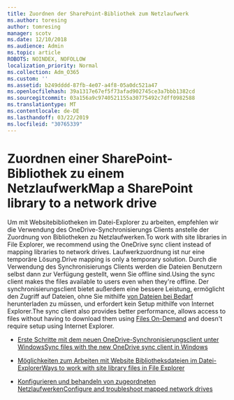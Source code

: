 ```yaml
---
title: Zuordnen der SharePoint-Bibliothek zum Netzlaufwerk
ms.author: toresing
author: tomresing
manager: scotv
ms.date: 12/10/2018
ms.audience: Admin
ms.topic: article
ROBOTS: NOINDEX, NOFOLLOW
localization_priority: Normal
ms.collection: Adm_O365
ms.custom: ''
ms.assetid: b249dddd-87fb-4e07-a4f8-05a0dc521a47
ms.openlocfilehash: 39a1317e67ef5f73afad902745ce3a7bbb1382cd
ms.sourcegitcommit: 03a156a9c9740521155a30775492c7dff0982588
ms.translationtype: MT
ms.contentlocale: de-DE
ms.lasthandoff: 03/22/2019
ms.locfileid: "30765339"
---
```

# <a name="map-a-sharepoint-library-to-a-network-drive"></a><span data-ttu-id="950e6-102">Zuordnen einer SharePoint-Bibliothek zu einem Netzlaufwerk</span><span class="sxs-lookup"><span data-stu-id="950e6-102">Map a SharePoint library to a network drive</span></span>

<span data-ttu-id="950e6-103">Um mit Websitebibliotheken im Datei-Explorer zu arbeiten, empfehlen wir die Verwendung des OneDrive-Synchronisierungs Clients anstelle der Zuordnung von Bibliotheken zu Netzlaufwerken.</span><span class="sxs-lookup"><span data-stu-id="950e6-103">To work with site libraries in File Explorer, we recommend using the OneDrive sync client instead of mapping libraries to network drives.</span></span> <span data-ttu-id="950e6-104">Laufwerkzuordnung ist nur eine temporäre Lösung.</span><span class="sxs-lookup"><span data-stu-id="950e6-104">Drive mapping is only a temporary solution.</span></span> <span data-ttu-id="950e6-105">Durch die Verwendung des Synchronisierungs Clients werden die Dateien Benutzern selbst dann zur Verfügung gestellt, wenn Sie offline sind.</span><span class="sxs-lookup"><span data-stu-id="950e6-105">Using the sync client makes the files available to users even when they're offline.</span></span> <span data-ttu-id="950e6-106">Der synchronisierungsclient bietet außerdem eine bessere Leistung, ermöglicht den Zugriff auf Dateien, ohne Sie mithilfe [von Dateien bei Bedarf](https://support.office.com/article/Learn-about-OneDrive-Files-On-Demand-0E6860D3-D9F3-4971-B321-7092438FB38E) herunterladen zu müssen, und erfordert kein Setup mithilfe von Internet Explorer.</span><span class="sxs-lookup"><span data-stu-id="950e6-106">The sync client also provides better performance, allows access to files without having to download them using [Files On-Demand](https://support.office.com/article/Learn-about-OneDrive-Files-On-Demand-0E6860D3-D9F3-4971-B321-7092438FB38E) and doesn't require setup using Internet Explorer.</span></span> 
  
- [<span data-ttu-id="950e6-107">Erste Schritte mit dem neuen OneDrive-Synchronisierungsclient unter Windows</span><span class="sxs-lookup"><span data-stu-id="950e6-107">Sync files with the new OneDrive sync client in Windows</span></span>](https://go.microsoft.com/fwlink/?linkid=866427)
    
- [<span data-ttu-id="950e6-108">Möglichkeiten zum Arbeiten mit Website Bibliotheksdateien im Datei-Explorer</span><span class="sxs-lookup"><span data-stu-id="950e6-108">Ways to work with site library files in File Explorer</span></span>](https://go.microsoft.com/fwlink/?linkid=866291)
    
- [<span data-ttu-id="950e6-109">Konfigurieren und behandeln von zugeordneten Netzlaufwerken</span><span class="sxs-lookup"><span data-stu-id="950e6-109">Configure and troubleshoot mapped network drives</span></span>](https://support.microsoft.com/kb/2616712)
    


